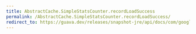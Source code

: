 ```yaml
---
title: AbstractCache.SimpleStatsCounter.recordLoadSuccess
permalink: /AbstractCache.SimpleStatsCounter.recordLoadSuccess/
redirect_to: https://guava.dev/releases/snapshot-jre/api/docs/com/google/common/cache/AbstractCache.SimpleStatsCounter.html#recordLoadSuccess-long-
---
```

